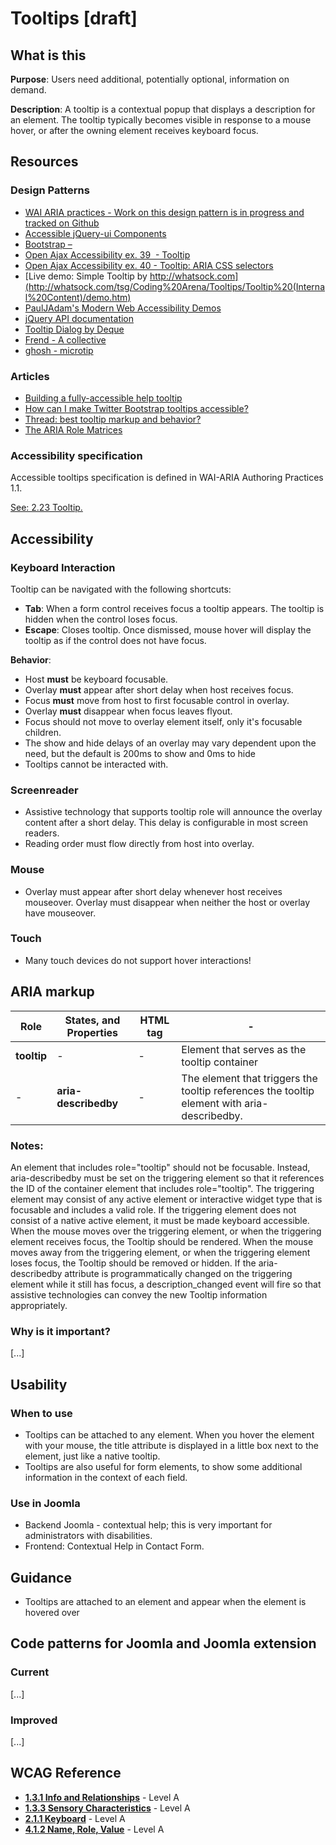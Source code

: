 # Tooltips [draft]

## What is this

**Purpose**: Users need additional, potentially optional, information on demand.

**Description**: A tooltip is a contextual popup that displays a description for an element. The tooltip typically becomes visible in response to a mouse hover, or after the owning element receives keyboard focus.

## Resources

### Design Patterns

* [WAI ARIA practices - Work on this design pattern is in progress and tracked on Github](https://github.com/w3c/aria-practices/issues/128)
* [Accessible jQuery-ui Components](http://hanshillen.github.io/jqtest/?tabid=tooltip)
* [Bootstrap – ](http://getbootstrap.com/components/)
* [Open Ajax Accessibility ex. 39  - Tooltip](http://oaa-accessibility.org/example/39/) 
* [Open Ajax Accessibility ex. 40 - Tooltip: ARIA CSS selectors](http://oaa-accessibility.org/example/40/)
* [Live demo: Simple Tooltip by http://whatsock.com](http://whatsock.com/tsg/Coding%20Arena/Tooltips/Tooltip%20(Internal%20Content)/demo.htm)
* [PaulJAdam's Modern Web Accessibility Demos](http://pauljadam.com/demos/)
* [jQuery API documentation](http://api.jqueryui.com/tooltip/)
* [Tooltip Dialog by Deque ](https://dequeuniversity.com/library/aria/popups-dialogs/sf-tooltip-dialog)
* [Frend - A collective](https://frend.co/components/tooltip/)
* [ghosh - microtip](https://github.com/ghosh/microtip)

### Articles

* [Building a fully-accessible help tooltip](https://www.sarasoueidan.com/blog/accessible-tooltips/)
* [How can I make Twitter Bootstrap tooltips accessible?](https://stackoverflow.com/questions/19290384/how-can-i-make-twitter-bootstrap-tooltips-accessible)
* [Thread: best tooltip markup and behavior?](http://webaim.org/discussion/mail_thread?thread=5041)
* [The ARIA Role Matrices](http://whatsock.com/training/matrices/)

### Accessibility specification
Accessible tooltips specification is defined in WAI-ARIA Authoring Practices 1.1.

[See: 2.23 Tooltip.](https://www.w3.org/TR/wai-aria-practices-1.1/)

## Accessibility

### Keyboard Interaction

Tooltip can be navigated with the following shortcuts:

* **Tab**: When a form control receives focus a tooltip appears. The tooltip is hidden when the control loses focus.
* **Escape**: Closes tooltip. Once dismissed, mouse hover will display the tooltip as if the control does not have focus.

**Behavior**:

* Host **must** be keyboard focusable.
* Overlay **must** appear after short delay when host receives focus.
* Focus **must** move from host to first focusable control in overlay.
* Overlay **must** disappear when focus leaves flyout.
* Focus should not move to overlay element itself, only it's focusable children.
* The show and hide delays of an overlay may vary dependent upon the need, but the default is 200ms to show and 0ms to hide
* Tooltips cannot be interacted with.

### Screenreader

* Assistive technology that supports tooltip role will announce the overlay content after a short delay. This delay is configurable in most screen readers.
* Reading order must flow directly from host into overlay.

### Mouse

* Overlay must appear after short delay whenever host receives mouseover. Overlay must disappear when neither the host or overlay have mouseover.

### Touch

* Many touch devices do not support hover interactions!

## ARIA markup

| **Role** | **States, and Properties** | **HTML tag** | - |
| --- | --- | --- | --- |
| **tooltip** | - | - | Element that serves as the tooltip container |
| - | **aria-describedby** | - | The element that triggers the tooltip references the tooltip element with aria-describedby. |

### Notes:

An element that includes role="tooltip" should not be focusable.
Instead, aria-describedby must be set on the triggering element so that it references the ID of the container element that includes role="tooltip".
The triggering element may consist of any active element or interactive widget type that is focusable and includes a valid role.
If the triggering element does not consist of a native active element, it must be made keyboard accessible.
When the mouse moves over the triggering element, or when the triggering element receives focus, the Tooltip should be rendered.
When the mouse moves away from the triggering element, or when the triggering element loses focus, the Tooltip should be removed or hidden.
If the aria-describedby attribute is programmatically changed on the triggering element while it still has focus, a description\_changed event will fire so that assistive technologies can convey the new Tooltip information appropriately.

### Why is it important?

[...]

## Usability

### When to use

* Tooltips can be attached to any element. When you hover the element with your mouse, the title attribute is displayed in a little box next to the element, just like a native tooltip.
* Tooltips are also useful for form elements, to show some additional information in the context of each field.

### Use in Joomla

* Backend Joomla - contextual help; this is very important for administrators with disabilities.
* Frontend: Contextual Help in Contact Form.

## Guidance

* Tooltips are attached to an element and appear when the element is hovered over

## Code patterns for Joomla and Joomla extension

### Current
[...]

### Improved
[...]

## WCAG Reference
* **[1.3.1 Info and Relationships](https://www.w3.org/WAI/WCAG20/quickref/#content-structure-separation-programmatic)** - Level A
* **[1.3.3 Sensory Characteristics](https://www.w3.org/WAI/WCAG20/quickref/#content-structure-separation-understanding)** - Level A 
* **[2.1.1 Keyboard](https://www.w3.org/WAI/WCAG20/quickref/#keyboard-operation-keyboard-operable)** - Level A
* **[4.1.2 Name, Role, Value](https://www.w3.org/WAI/WCAG20/quickref/#ensure-compat-rsv)** - Level A


